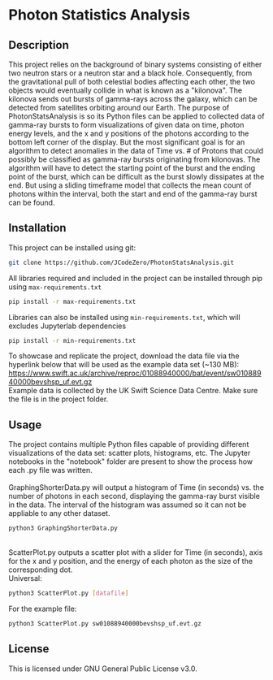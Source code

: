 # Photon Statistics Analysis

## Description
This project relies on the background of binary systems consisting of either two neutron stars or a neutron star and a black hole. Consequently, from the gravitational pull of both celestial bodies affecting each other, the two objects would eventually collide in what is known as a "kilonova". The kilonova sends out bursts of gamma-rays across the galaxy, which can be detected from satellites orbiting around our Earth. The purpose of PhotonStatsAnalysis is so its Python files can be applied to collected data of gamma-ray bursts to form visualizations of given data on time, photon energy levels, and the x and y positions of the photons according to the bottom left corner of the display. But the most significant goal is for an algorithm to detect anomalies in the data of Time vs. # of Protons that could possibly be classified as gamma-ray bursts originating from kilonovas. The algorithm will have to detect the starting point of the burst and the ending point of the burst, which can be difficult as the burst slowly dissipates at the end. But using a sliding timeframe model that collects the mean count of photons within the interval, both the start and end of the gamma-ray burst can be found.

## Installation
This project can be installed using git:
```bash
git clone https://github.com/JCodeZero/PhotonStatsAnalysis.git
```
All libraries required and included in the project can be installed through pip using `max-requirements.txt`
```bash
pip install -r max-requirements.txt
```
Libraries can also be installed using `min-requirements.txt`, which will excludes Jupyterlab dependencies
```bash
pip install -r min-requirements.txt
```
To showcase and replicate the project, download the data file via the hyperlink below that will be used as the example data set (~130 MB):
https://www.swift.ac.uk/archive/reproc/01088940000/bat/event/sw01088940000bevshsp_uf.evt.gz \
Example data is collected by the UK Swift Science Data Centre. Make sure the file is in the project folder.

## Usage
The project contains multiple Python files capable of providing different visualizations of the data set: scatter plots, histograms, etc. The Jupyter notebooks in the "notebook" folder are present to show the process how each .py file was written. \
\
GraphingShorterData.py will output a histogram of Time (in seconds) vs. the number of photons in each second, displaying the gamma-ray burst visible in the data. The interval of the histogram was assumed so it can not be appliable to any other dataset.
```bash
python3 GraphingShorterData.py
```
\
ScatterPlot.py outputs a scatter plot with a slider for Time (in seconds), axis for the x and y position, and the energy of each photon as the size of the corresponding dot. \
Universal:
```bash
python3 ScatterPlot.py [datafile]
```
For the example file:
```bash
python3 ScatterPlot.py sw01088940000bevshsp_uf.evt.gz
```

## License
This is licensed under GNU General Public License v3.0.
